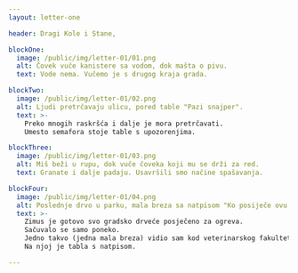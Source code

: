 ```yaml
---
layout: letter-one

header: Dragi Kole i Stane,

blockOne:
  image: /public/img/letter-01/01.png
  alt: Čovek vuče kanistere sa vodom, dok mašta o pivu.
  text: Vode nema. Vučemo je s drugog kraja grada.

blockTwo:
  image: /public/img/letter-01/02.png
  alt: Ljudi pretrčavaju ulicu, pored table "Pazi snajper".
  text: >-
    Preko mnogih raskršća i dalje je mora pretrčavati.
    Umesto semafora stoje table s upozorenjima.

blockThree:
  image: /public/img/letter-01/03.png
  alt: Miš beži u rupu, dok vuče čoveka koji mu se drži za red.
  text: Granate i dalje padaju. Usavršili smo načine spašavanja.

blockFour:
  image: /public/img/letter-01/04.png
  alt: Poslednje drvo u parku, mala breza sa natpisom "Ko posiječe ovu brezu biće mu poslednja".
  text: >-
    Zimus je gotovo svo gradsko drveće posječeno za ogreva.
    Sačuvalo se samo poneko.
    Jedno takvo (jedna mala breza) vidio sam kod veterinarskog fakulteta.
    Na njoj je tabla s natpisom.

---
```

